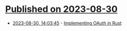 # [Published on 2023-08-30](index.md)

* [2023-08-30, 14:03:45](https://lobste.rs/s/cl4gcv/implementing_oauth_rust) - [Implementing OAuth in Rust](https://www.shuttle.rs/blog/2023/08/30/using-oauth-with-axum)
